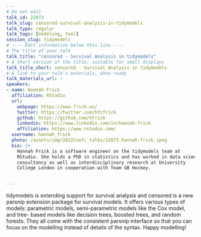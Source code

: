 ```yaml
---
# Do not edit
talk_id: 22073
talk_slug: censored-survival-analysis-in-tidymodels
talk_type: regular
talk_tags: [modeling, tool]
session_slug: tidymodels
# ---- Edit information below this line ----
# The title of your talk
talk_title: "censored - Survival Analysis in tidymodels"
# A short version of the title, suitable for small displays
talk_title_short: censored - Survival Analysis in tidymodels
# A link to your talk's materials, when ready
talk_materials_url: ~
speakers:
- name: Hannah Frick
  affiliation: RStudio
  url:
    webpage: https://www.frick.ws/
    twitter: https://twitter.com/hfcfrick
    github: https://github.com/hfrick
    linkedin: https://www.linkedin.com/in/hannah-frick
    affiliation: https://www.rstudio.com/
  username: hannah_frick
  photo: /assets/img/2022Conf/_talks/22073_hannah-frick.jpeg
  bio: |+
    Hannah Frick is a software engineer on the tidymodels team at
    RStudio. She holds a PhD in statistics and has worked in data science
    consultancy as well as interdisciplinary research at University
    College London in cooperation with Team GB Hockey.


---
```


<!-- ABSTRACT ----
Please write abstract below. You may use simple markdown (links, code style, bold, italics)
-->

tidymodels is extending support for survival analysis and censored is a new
parsnip extension package for survival models. It offers various types of
models: parametric models, semi-parametric models like the Cox model, and tree-
based models like decision trees, boosted trees, and random forests. They
all come with the consistent parsnip interface so that you can focus on the
modelling instead of details of the syntax. Happy modelling!

